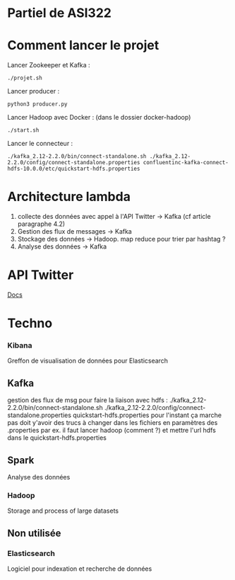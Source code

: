 Partiel de ASI322
===

# Comment lancer le projet
Lancer Zookeeper et Kafka :
```
./projet.sh
```

Lancer producer :
```
python3 producer.py
```

Lancer Hadoop avec Docker : (dans le dossier docker-hadoop)
```
./start.sh
```

Lancer le connecteur :
```
./kafka_2.12-2.2.0/bin/connect-standalone.sh ./kafka_2.12-2.2.0/config/connect-standalone.properties confluentinc-kafka-connect-hdfs-10.0.0/etc/quickstart-hdfs.properties
```

# Architecture lambda

1. collecte des données avec appel à l'API Twitter -> Kafka (cf article paragraphe 4.2)
2. Gestion des flux de messages -> Kafka
3. Stockage des données -> Hadoop. map reduce pour trier par hashtag ?
4. Analyse des données -> Kafka

# API Twitter

[Docs](https://developer.twitter.com/en/docs)

# Techno

### Kibana
Greffon de visualisation de données pour Elasticsearch

## Kafka
gestion des flux de msg
pour faire la liaison avec hdfs : ./kafka_2.12-2.2.0/bin/connect-standalone.sh ./kafka_2.12-2.2.0/config/connect-standalone.properties quickstart-hdfs.properties
pour l'instant ça marche pas doit y'avoir des trucs à changer dans les fichiers en paramètres des .properties par ex.
il faut lancer hadoop (comment ?) et mettre l'url hdfs dans le quickstart-hdfs.properties

## Spark
Analyse des données

### Hadoop
Storage and process of large datasets

## Non utilisée

### Elasticsearch
Logiciel pour indexation et recherche de données
